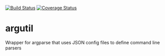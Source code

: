 [![Build Status](https://travis-ci.org/cmccandless/argutil.svg?branch=master)](https://travis-ci.org/cmccandless/argutil)
[![Coverage Status](https://coveralls.io/repos/github/cmccandless/argutil/badge.svg?branch=master)](https://coveralls.io/github/cmccandless/argutil?branch=master&service=github)

# argutil
Wrapper for argparse that uses JSON config files to define command line parsers

